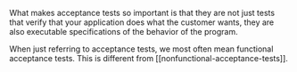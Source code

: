 What makes acceptance tests so important is that they are not just tests that verify that your application does what the customer wants, they are also executable specifications of the behavior of the program.

When just referring to acceptance tests, we most often mean functional acceptance tests. This is different from [[nonfunctional-acceptance-tests]].
